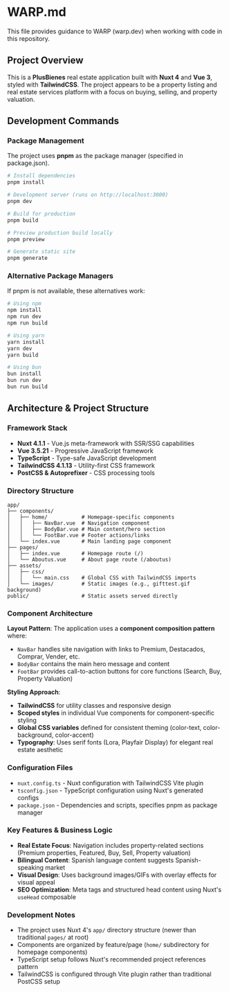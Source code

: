 # WARP.md

This file provides guidance to WARP (warp.dev) when working with code in this repository.

## Project Overview

This is a **PlusBienes** real estate application built with **Nuxt 4** and **Vue 3**, styled with **TailwindCSS**. The project appears to be a property listing and real estate services platform with a focus on buying, selling, and property valuation.

## Development Commands

### Package Management
The project uses **pnpm** as the package manager (specified in package.json).

```powershell
# Install dependencies
pnpm install

# Development server (runs on http://localhost:3000)
pnpm dev

# Build for production
pnpm build

# Preview production build locally
pnpm preview

# Generate static site
pnpm generate
```

### Alternative Package Managers
If pnpm is not available, these alternatives work:
```powershell
# Using npm
npm install
npm run dev
npm run build

# Using yarn
yarn install
yarn dev
yarn build

# Using bun
bun install
bun run dev
bun run build
```

## Architecture & Project Structure

### Framework Stack
- **Nuxt 4.1.1** - Vue.js meta-framework with SSR/SSG capabilities
- **Vue 3.5.21** - Progressive JavaScript framework
- **TypeScript** - Type-safe JavaScript development
- **TailwindCSS 4.1.13** - Utility-first CSS framework
- **PostCSS & Autoprefixer** - CSS processing tools

### Directory Structure
```
app/
├── components/
│   ├── home/           # Homepage-specific components
│   │   ├── NavBar.vue  # Navigation component
│   │   ├── BodyBar.vue # Main content/hero section
│   │   └── FootBar.vue # Footer actions/links
│   └── index.vue       # Main landing page component
├── pages/
│   ├── index.vue       # Homepage route (/)
│   └── Aboutus.vue     # About page route (/aboutus)
├── assets/
│   ├── css/
│   │   └── main.css    # Global CSS with TailwindCSS imports
│   └── images/         # Static images (e.g., gifttest.gif background)
public/                 # Static assets served directly
```

### Component Architecture

**Layout Pattern**: The application uses a **component composition pattern** where:
- `NavBar` handles site navigation with links to Premium, Destacados, Comprar, Vender, etc.
- `BodyBar` contains the main hero message and content
- `FootBar` provides call-to-action buttons for core functions (Search, Buy, Property Valuation)

**Styling Approach**:
- **TailwindCSS** for utility classes and responsive design
- **Scoped styles** in individual Vue components for component-specific styling
- **Global CSS variables** defined for consistent theming (color-text, color-background, color-accent)
- **Typography**: Uses serif fonts (Lora, Playfair Display) for elegant real estate aesthetic

### Configuration Files
- `nuxt.config.ts` - Nuxt configuration with TailwindCSS Vite plugin
- `tsconfig.json` - TypeScript configuration using Nuxt's generated configs
- `package.json` - Dependencies and scripts, specifies pnpm as package manager

### Key Features & Business Logic
- **Real Estate Focus**: Navigation includes property-related sections (Premium properties, Featured, Buy, Sell, Property valuation)
- **Bilingual Content**: Spanish language content suggests Spanish-speaking market
- **Visual Design**: Uses background images/GIFs with overlay effects for visual appeal
- **SEO Optimization**: Meta tags and structured head content using Nuxt's `useHead` composable

### Development Notes
- The project uses Nuxt 4's `app/` directory structure (newer than traditional `pages/` at root)
- Components are organized by feature/page (`home/` subdirectory for homepage components)
- TypeScript setup follows Nuxt's recommended project references pattern
- TailwindCSS is configured through Vite plugin rather than traditional PostCSS setup